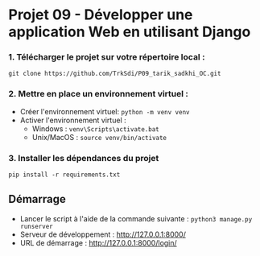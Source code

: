 # Projet 09 - Développer une application Web en utilisant Django 


### 1. Télécharger le projet sur votre répertoire local : 
```
git clone https://github.com/TrkSdi/P09_tarik_sadkhi_OC.git
```
### 2. Mettre en place un environnement virtuel :
* Créer l'environnement virtuel: `python -m venv venv`
* Activer l'environnement virtuel :
    * Windows : `venv\Scripts\activate.bat`
    * Unix/MacOS : `source venv/bin/activate`

    
### 3. Installer les dépendances du projet
```
pip install -r requirements.txt
```

## Démarrage
* Lancer le script à l'aide de la commande suivante : `python3 manage.py runserver`
* Serveur de développement : http://127.0.0.1:8000/
* URL de démarrage : http://127.0.0.1:8000/login/
